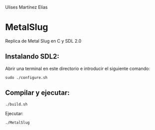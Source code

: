
Ulises Martínez Elías

# MetalSlug
Replica de Metal Slug en C y SDL 2.0

## Instalando SDL2:

Abrir una terminal en este directorio e introducir el siguiente comando:

    sudo ./configure.sh

## Compilar y ejecutar:

    ./build.sh

Ejecutar:

    ./MetalSlug
